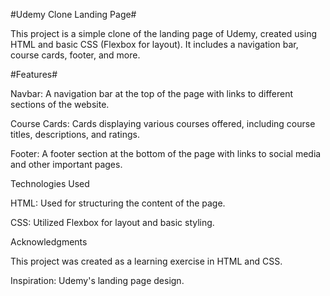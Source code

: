 #Udemy Clone Landing Page#

This project is a simple clone of the landing page of Udemy, created using HTML and basic CSS (Flexbox for layout). It includes a navigation bar, course cards, footer, and more.

#Features#

Navbar: A navigation bar at the top of the page with links to different sections of the website.

Course Cards: Cards displaying various courses offered, including course titles, descriptions, and ratings.

Footer: A footer section at the bottom of the page with links to social media and other important pages.

Technologies Used

HTML: Used for structuring the content of the page.

CSS: Utilized Flexbox for layout and basic styling.

Acknowledgments

This project was created as a learning exercise in HTML and CSS.

Inspiration: Udemy's landing page design.